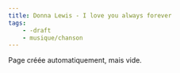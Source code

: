 ```yaml
---
title: Donna Lewis - I love you always forever
tags:
    - -draft
    - musique/chanson
---
```


Page créée automatiquement, mais vide.
